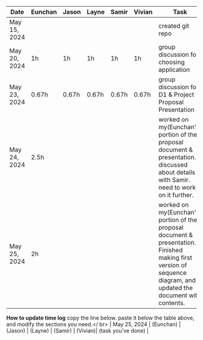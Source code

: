 | Date | Eunchan | Jason | Layne | Samir | Vivian | Task |
| --- | --- | --- | --- | --- | --- | --- |
| May 15, 2024 | | | | | | created git repo |
| May 20, 2024 | 1h | 1h | 1h | 1h | 1h | group discussion for choosing application |
| May 23, 2024 | 0.67h | 0.67h | 0.67h | 0.67h | 0.67h | group discussion for D1 & Project Proposal Presentation |
| May 24, 2024 | 2.5h | | | | | worked on my(Eunchan's) portion of the proposal document & presentation. discussed about details with Samir. need to work on it further. |
| May 25, 2024 | 2h | | | | | worked on my(Eunchan's) portion of the proposal document & presentation. Finished making first version of sequence diagram, and updated the document with contents. |


**How to update time log**
copy the line below. paste it below the table above, and modify the sections you need.</ br>
| May 25, 2024 | (Eunchan) | (Jason) | (Layne) | (Samir) | (Vivian)| (task you've done) |
